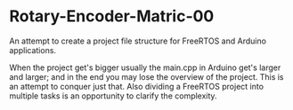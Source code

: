 # Rotary-Encoder-Matric-00
An attempt to create a project file structure for FreeRTOS and Arduino applications.

When the project get's bigger usually the main.cpp in Arduino get's larger and larger; and in the end you may lose the overview of the project.
This is an attempt to conquer just that. 
Also dividing a FreeRTOS project into multiple tasks is an opportunity to clarify the complexity.
